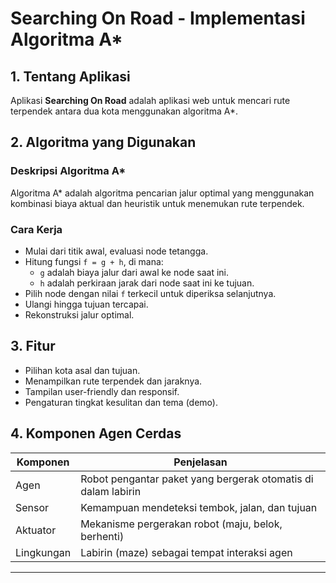 # Searching On Road - Implementasi Algoritma A*



## 1. Tentang Aplikasi

Aplikasi **Searching On Road** adalah aplikasi web untuk mencari rute terpendek antara dua kota menggunakan algoritma A*.

## 2. Algoritma yang Digunakan

### Deskripsi Algoritma A*

Algoritma A* adalah algoritma pencarian jalur optimal yang menggunakan kombinasi biaya aktual dan heuristik untuk menemukan rute terpendek.

### Cara Kerja

- Mulai dari titik awal, evaluasi node tetangga.
- Hitung fungsi `f = g + h`, di mana:
  - `g` adalah biaya jalur dari awal ke node saat ini.
  - `h` adalah perkiraan jarak dari node saat ini ke tujuan.
- Pilih node dengan nilai `f` terkecil untuk diperiksa selanjutnya.
- Ulangi hingga tujuan tercapai.
- Rekonstruksi jalur optimal.

## 3. Fitur

- Pilihan kota asal dan tujuan.
- Menampilkan rute terpendek dan jaraknya.
- Tampilan user-friendly dan responsif.
- Pengaturan tingkat kesulitan dan tema (demo).

## 4. Komponen Agen Cerdas

| Komponen  | Penjelasan                                               |
|-----------|---------------------------------------------------------|
| Agen      | Robot pengantar paket yang bergerak otomatis di dalam labirin |
| Sensor    | Kemampuan mendeteksi tembok, jalan, dan tujuan          |
| Aktuator  | Mekanisme pergerakan robot (maju, belok, berhenti)      |
| Lingkungan| Labirin (maze) sebagai tempat interaksi agen            |

---



